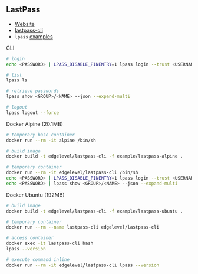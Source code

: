 ## LastPass

* [Website](https://www.lastpass.com)
* [lastpass-cli](https://github.com/lastpass/lastpass-cli)
* `lpass` [examples](../example/lpass-examples.txt)

CLI
```bash
# login
echo <PASSWORD> | LPASS_DISABLE_PINENTRY=1 lpass login --trust <USERNAME>

# list
lpass ls

# retrieve passwords
lpass show <GROUP>/<NAME> --json --expand-multi

# logout
lpass logout --force
```

Docker Alpine (20.1MB)
```bash
# temporary base container
docker run --rm -it alpine /bin/sh

# build image
docker build -t edgelevel/lastpass-cli -f example/lastpass-alpine .

# temporary container
docker run --rm -it edgelevel/lastpass-cli /bin/sh
echo <PASSWORD> | LPASS_DISABLE_PINENTRY=1 lpass login --trust <USERNAME>
echo <PASSWORD> | lpass show <GROUP>/<NAME> --json --expand-multi
```

Docker Ubuntu (192MB)
```bash
# build image
docker build -t edgelevel/lastpass-cli -f example/lastpass-ubuntu .

# temporary container
docker run --rm --name lastpass-cli edgelevel/lastpass-cli

# access container
docker exec -it lastpass-cli bash
lpass --version

# execute command inline
docker run --rm -it edgelevel/lastpass-cli lpass --version
```
